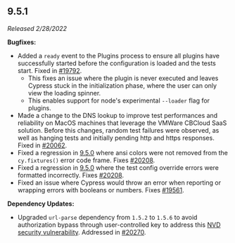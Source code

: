 ## 9.5.1

_Released 2/28/2022_

**Bugfixes:**

- Added a `ready` event to the Plugins process to ensure all plugins have
  successfully started before the configuration is loaded and the tests start.
  Fixed in [#19792](https://github.com/cypress-io/cypress/issues/19792).
  - This fixes an issue where the plugin is never executed and leaves Cypress
    stuck in the initialization phase, where the user can only view the loading
    spinner.
  - This enables support for node's experimental `--loader` flag for plugins.
- Made a change to the DNS lookup to improve test performances and reliability
  on MacOS machines that leverage the VMWare CBCloud SaaS solution. Before this
  changes, random test failures were observed, as well as hanging tests and
  initially pending http and https responses. Fixed in
  [#20062](https://github.com/cypress-io/cypress/issues/20062).
- Fixed a regression in [9.5.0](/guides/references/changelog#9-5-0) where ansi
  colors were not removed from the `cy.fixtures()` error code frame. Fixes
  [#20208](https://github.com/cypress-io/cypress/issues/20208).
- Fixed a regression in [9.5.0](/guides/references/changelog#9-5-0) where the
  test config override errors were formatted incorrectly. Fixes
  [#20208](https://github.com/cypress-io/cypress/issues/20208).
- Fixed an issue where Cypress would throw an error when reporting or wrapping
  errors with booleans or numbers. Fixes
  [#19561](https://github.com/cypress-io/cypress/issues/19561).

**Dependency Updates:**

- Upgraded `url-parse` dependency from `1.5.2` to `1.5.6` to avoid authorization
  bypass through user-controlled key to address this
  [NVD security vulnerability](https://nvd.nist.gov/vuln/detail/CVE-2022-0512).
  Addressed in [#20270](https://github.com/cypress-io/cypress/issues/20270).
